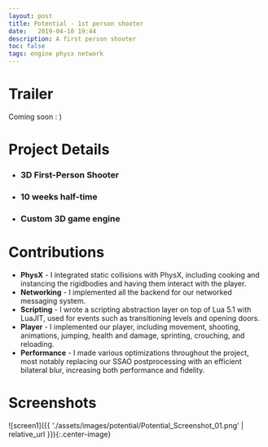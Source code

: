 ```yaml
---
layout: post
title: Potential - 1st person shooter
date:   2019-04-10 19:44
description: A first person shooter
toc: false
tags: engine physx network
---
```


# Trailer
Coming soon  : )

# Project Details

- ### 3D First-Person Shooter

- ### 10 weeks half-time

- ### Custom 3D game engine

# Contributions

- **PhysX** - I integrated static collisions with PhysX, including cooking and instancing the rigidbodies and having them interact with the player.
- **Networking** - I implemented all the backend for our networked messaging system.
- **Scripting** - I wrote a scripting abstraction layer on top of Lua 5.1 with LuaJIT, used for events such as transitioning levels and opening doors.
- **Player** - I implemented our player, including movement, shooting, animations, jumping, health and damage, sprinting, crouching, and reloading.
- **Performance** - I made various optimizations throughout the project, most notably replacing our SSAO postprocessing with an efficient bilateral blur, increasing both performance and fidelity.

# Screenshots

![screen1]({{ './assets/images/potential/Potential_Screenshot_01.png' | relative_url }}){:.center-image}